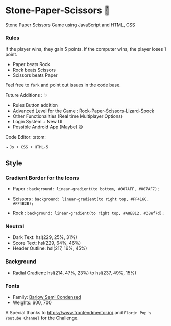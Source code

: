 # Stone-Paper-Scissors :tada: 
Stone Paper Scissors Game using JavaScript and HTML, CSS

### Rules

If the player wins, they gain 5 points. If the computer wins, the player loses 1 point.

- Paper beats Rock
- Rock beats Scissors
- Scissors beats Paper

Feel free to `fork` and point out issues in the code base.

Future Additions : :sparkles:
- Rules Button addition 
- Advanced Level for the Game : Rock-Paper-Scissors-Lizard-Spock
- Other Functionalities (Real time Multiplayer Options)
- Login System + New UI
- Possible Android App (Maybe) :sweat_smile:

Code Editor: :atom:

~ `Js + CSS + HTML-5`

## Style

### Gradient Border for the Icons
- Paper : 
  ` background: linear-gradient(to bottom, #007AFF, #007AF7); `

- Scissors : 
  ` background: linear-gradient(to right top, #FF416C, #FF4B2B); `

- Rock : 
  ` background: linear-gradient(to right top, #A8EB12, #38ef7d); `

### Neutral

- Dark Text: hsl(229, 25%, 31%)
- Score Text: hsl(229, 64%, 46%)
- Header Outline: hsl(217, 16%, 45%)

### Background

- Radial Gradient: hsl(214, 47%, 23%) to hsl(237, 49%, 15%)

### Fonts

- Family: [Barlow Semi Condensed](https://fonts.google.com/specimen/Barlow+Semi+Condensed)
- Weights: 600, 700

A Special thanks to https://www.frontendmentor.io/  and `Florin Pop's Youtube Channel` for the Challenge.
